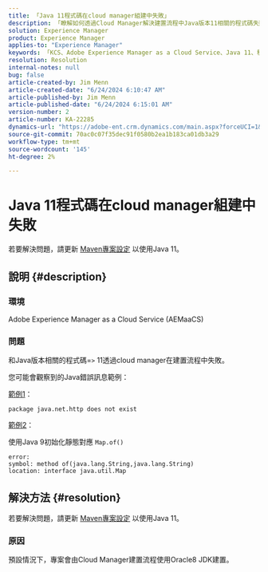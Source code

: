 ```yaml
---
title: 「Java 11程式碼在cloud manager組建中失敗」
description: 「瞭解如何透過Cloud Manager解決建置流程中Java版本11相關的程式碼失敗。」
solution: Experience Manager
product: Experience Manager
applies-to: "Experience Manager"
keywords: 「KCS、Adobe Experience Manager as a Cloud Service、Java 11、程式碼、雲端管理員、AEMaaCS、疑難排解」
resolution: Resolution
internal-notes: null
bug: false
article-created-by: Jim Menn
article-created-date: "6/24/2024 6:10:47 AM"
article-published-by: Jim Menn
article-published-date: "6/24/2024 6:15:01 AM"
version-number: 2
article-number: KA-22285
dynamics-url: "https://adobe-ent.crm.dynamics.com/main.aspx?forceUCI=1&pagetype=entityrecord&etn=knowledgearticle&id=8681fd79-f031-ef11-8409-000d3a5a67ba"
source-git-commit: 70ac0c07f35dec91f0580b2ea1b183ca01db3a29
workflow-type: tm+mt
source-wordcount: '145'
ht-degree: 2%

---
```


# Java 11程式碼在cloud manager組建中失敗


若要解決問題，請更新 [Maven專案設定](https://experienceleague.adobe.com/docs/experience-manager-cloud-manager/content/getting-started/project-creation/build-environment.html#maven-toolchains) 以使用Java 11。

## 說明 {#description}


### <b>環境</b>

Adobe Experience Manager as a Cloud Service (AEMaaCS)

### <b>問題</b>

和Java版本相關的程式碼=`>`  11透過cloud manager在建置流程中失敗。

您可能會觀察到的Java錯誤訊息範例：

<u>範例1</u>：


```
package java.net.http does not exist
```


<u>範例2</u>：

使用Java 9初始化靜態對應 `Map.of()`


```
error:
symbol: method of(java.lang.String,java.lang.String)
location: interface java.util.Map
```



## 解決方法 {#resolution}


若要解決問題，請更新 [Maven專案設定](https://experienceleague.adobe.com/docs/experience-manager-cloud-manager/content/getting-started/project-creation/build-environment.html#maven-toolchains) 以使用Java 11。

### <b>原因</b>

預設情況下，專案會由Cloud Manager建置流程使用Oracle8 JDK建置。
